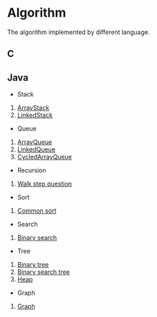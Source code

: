 # Algorithm
The algorithm implemented by different language.

## C

## Java
- Stack
1. [ArrayStack](https://github.com/cinita/Algorithm/blob/master/Java/stack/ArrayStack.java)
2. [LinkedStack](https://github.com/cinita/Algorithm/blob/master/Java/stack/LinkedStack.java)
- Queue
1. [ArrayQueue](https://github.com/cinita/Algorithm/blob/master/Java/queue/ArrayQueue.java)
2. [LinkedQueue](https://github.com/cinita/Algorithm/blob/master/Java/queue/LinkedQueue.java)
3. [CycledArrayQueue](https://github.com/cinita/Algorithm/blob/master/Java/queue/CycledArrayQueue.java)
- Recursion
1. [Walk step question](https://github.com/cinita/Algorithm/blob/master/Java/recursion/WalkStep.java)
- Sort
1. [Common sort](https://github.com/cinita/Algorithm/blob/master/Java/sort/Sort.java)
- Search
1. [Binary search](https://github.com/cinita/Algorithm/blob/master/Java/search/Search.java)
- Tree
1. [Binary tree](https://github.com/cinita/Algorithm/blob/master/Java/tree/BinaryTree.java)
2. [Binary search tree](https://github.com/cinita/Algorithm/blob/master/Java/tree/BinarySearchTree.java)
3. [Heap](https://github.com/cinita/Algorithm/blob/master/Java/src/tree/Heap.java)
- Graph
1. [Graph](https://github.com/cinita/Algorithm/blob/master/Java/src/graph/Graph.java)
